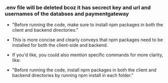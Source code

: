 ### .env file will be deleted bcoz it has secrect key and url and usernames of the databses and paymentgateway 

- "Before running the code, make sure to install npm packages in both the client and backend directories."

- This is more concise and clearly conveys that npm packages need to be installed for both the client-side and backend.

- If you'd like, you could also mention specific commands for more clarity, like:

- "Before running the code, install npm packages in both the client and backend directories by running npm install in each folder."
